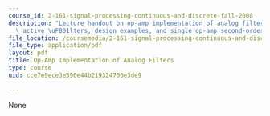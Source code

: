 ```yaml
---
course_id: 2-161-signal-processing-continuous-and-discrete-fall-2008
description: "Lecture handout on op-amp implementation of analog filters, state-variable\
  \ active \uFB01lters, design examples, and single op-amp second-order filter sections."
file_location: /coursemedia/2-161-signal-processing-continuous-and-discrete-fall-2008/cce7e9ece3e590e44b219324706e3de9_lpopamp.pdf
file_type: application/pdf
layout: pdf
title: Op-Amp Implementation of Analog Filters
type: course
uid: cce7e9ece3e590e44b219324706e3de9

---
```

None